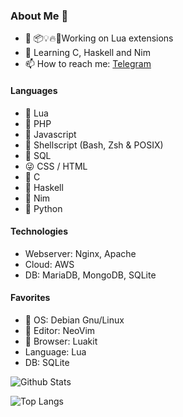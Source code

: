 ### About Me 👋
- 🔭 📦💡🔥🔎Working on Lua extensions
- 🌱 Learning C, Haskell and Nim
- 📫 How to reach me: [Telegram](https://t.me/arkt8)

#### Languages
- 💚 Lua
- 💎 PHP
- 💎 Javascript
- 💎 Shellscript (Bash, Zsh & POSIX)
- 💎 SQL
- 😜 CSS / HTML
- 🌄 C
- 🌱 Haskell
- 💚 Nim
- 📎 Python

#### Technologies
- Webserver: Nginx, Apache
- Cloud: AWS
- DB: MariaDB, MongoDB, SQLite

#### Favorites
- 💚 OS: Debian Gnu/Linux
- 💚 Editor: NeoVim
- 💚 Browser: Luakit
- Language: Lua
- DB: SQLite


![Github Stats](https://github-readme-stats.vercel.app/api?username=arkt8&show_icons=true&theme=nord)

![Top Langs](https://github-readme-stats.vercel.app/api/top-langs/?username=arkt8&theme=nord&show_icons=true&langs_count=10&layout=compact)
